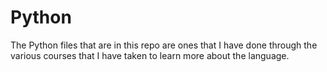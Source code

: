 # Python
The Python files that are in this repo are ones that I have done through the various courses that I have taken to learn more about the language.
